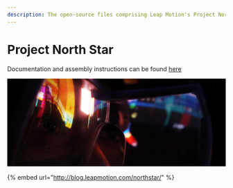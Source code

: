 ```yaml
---
description: The open-source files comprising Leap Motion's Project North Star AR Headset.
---
```


# Project North Star

Documentation and assembly instructions can be found [here](mechanical/)

![](.gitbook/assets/image.png)

{% embed url="http://blog.leapmotion.com/northstar/" %}

